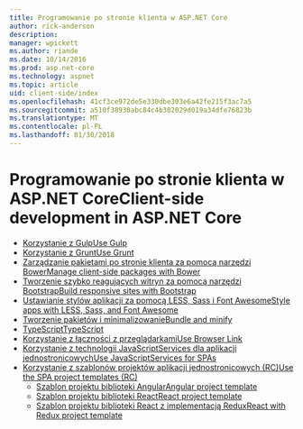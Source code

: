 ```yaml
---
title: Programowanie po stronie klienta w ASP.NET Core
author: rick-anderson
description: 
manager: wpickett
ms.author: riande
ms.date: 10/14/2016
ms.prod: asp.net-core
ms.technology: aspnet
ms.topic: article
uid: client-side/index
ms.openlocfilehash: 41cf3ce972de5e330dbe303e6a42fe215f3ac7a5
ms.sourcegitcommit: a510f38930abc84c4b302029d019a34dfe76823b
ms.translationtype: MT
ms.contentlocale: pl-PL
ms.lasthandoff: 01/30/2018
---
```

# <a name="client-side-development-in-aspnet-core"></a><span data-ttu-id="51519-102">Programowanie po stronie klienta w ASP.NET Core</span><span class="sxs-lookup"><span data-stu-id="51519-102">Client-side development in ASP.NET Core</span></span>

- [<span data-ttu-id="51519-103">Korzystanie z Gulp</span><span class="sxs-lookup"><span data-stu-id="51519-103">Use Gulp</span></span>](xref:client-side/using-gulp)
- [<span data-ttu-id="51519-104">Korzystanie z Grunt</span><span class="sxs-lookup"><span data-stu-id="51519-104">Use Grunt</span></span>](xref:client-side/using-grunt)
- [<span data-ttu-id="51519-105">Zarządzanie pakietami po stronie klienta za pomocą narzędzi Bower</span><span class="sxs-lookup"><span data-stu-id="51519-105">Manage client-side packages with Bower</span></span>](xref:client-side/bower)
- [<span data-ttu-id="51519-106">Tworzenie szybko reagujących witryn za pomocą narzędzi Bootstrap</span><span class="sxs-lookup"><span data-stu-id="51519-106">Build responsive sites with Bootstrap</span></span>](xref:client-side/bootstrap)
- [<span data-ttu-id="51519-107">Ustawianie stylów aplikacji za pomocą LESS, Sass i Font Awesome</span><span class="sxs-lookup"><span data-stu-id="51519-107">Style apps with LESS, Sass, and Font Awesome</span></span>](xref:client-side/less-sass-fa)
- [<span data-ttu-id="51519-108">Tworzenie pakietów i minimalizowanie</span><span class="sxs-lookup"><span data-stu-id="51519-108">Bundle and minify</span></span>](xref:client-side/bundling-and-minification)
- [<span data-ttu-id="51519-109">TypeScript</span><span class="sxs-lookup"><span data-stu-id="51519-109">TypeScript</span></span>](https://www.typescriptlang.org/docs/handbook/asp-net-core.html)
- [<span data-ttu-id="51519-110">Korzystanie z łączności z przeglądarkami</span><span class="sxs-lookup"><span data-stu-id="51519-110">Use Browser Link</span></span>](xref:client-side/using-browserlink)
- [<span data-ttu-id="51519-111">Korzystanie z technologii JavaScriptServices dla aplikacji jednostronicowych</span><span class="sxs-lookup"><span data-stu-id="51519-111">Use JavaScriptServices for SPAs</span></span>](xref:client-side/spa-services)
- [<span data-ttu-id="51519-112">Korzystanie z szablonów projektów aplikacji jednostronicowych (RC)</span><span class="sxs-lookup"><span data-stu-id="51519-112">Use the SPA project templates (RC)</span></span>](xref:spa/index)
    - [<span data-ttu-id="51519-113">Szablon projektu biblioteki Angular</span><span class="sxs-lookup"><span data-stu-id="51519-113">Angular project template</span></span>](xref:spa/angular)
    - [<span data-ttu-id="51519-114">Szablon projektu biblioteki React</span><span class="sxs-lookup"><span data-stu-id="51519-114">React project template</span></span>](xref:spa/react)
    - [<span data-ttu-id="51519-115">Szablon projektu biblioteki React z implementacją Redux</span><span class="sxs-lookup"><span data-stu-id="51519-115">React with Redux project template</span></span>](xref:spa/react-with-redux)
